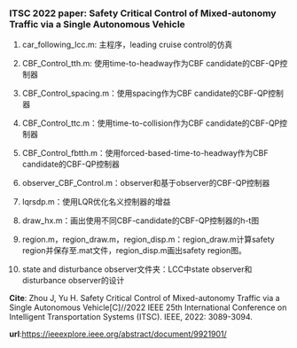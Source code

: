 ### ITSC 2022 paper: Safety Critical Control of Mixed-autonomy Traffic via a Single Autonomous Vehicle

1. car_following_lcc.m: 主程序，leading cruise control的仿真

2. CBF_Control_tth.m: 使用time-to-headway作为CBF candidate的CBF-QP控制器

3. CBF_Control_spacing.m：使用spacing作为CBF candidate的CBF-QP控制器

4. CBF_Control_ttc.m：使用time-to-collision作为CBF candidate的CBF-QP控制器

5. CBF_Control_fbtth.m：使用forced-based-time-to-headway作为CBF candidate的CBF-QP控制器

6. observer_CBF_Control.m：observer和基于observer的CBF-QP控制器

7. lqrsdp.m：使用LQR优化名义控制器的增益

8. draw_hx.m：画出使用不同CBF-candidate的CBF-QP控制器的h-t图

9. region.m，region_draw.m，region_disp.m：region_draw.m计算safety region并保存至.mat文件，region_disp.m画出safety region图。

10. state and disturbance observer文件夹：LCC中state observer和disturbance observer的设计

**Cite**: Zhou J, Yu H. Safety Critical Control of Mixed-autonomy Traffic via a Single Autonomous Vehicle[C]//2022 IEEE 25th International Conference on Intelligent Transportation Systems (ITSC). IEEE, 2022: 3089-3094.

**url**:https://ieeexplore.ieee.org/abstract/document/9921901/
